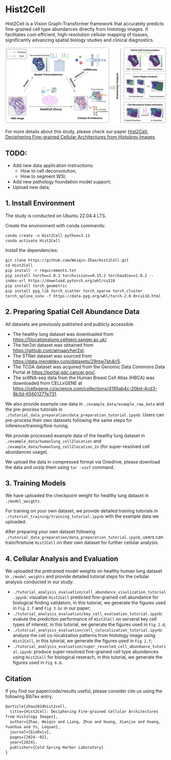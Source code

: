 # Hist2Cell
Hist2Cell is a Vision Graph-Transformer framework that accurately predicts fine-grained cell type abundances directly from histology images. It facilitates cost-efficient, high-resolution cellular mapping of tissues, significantly advancing spatial biology studies and clinical diagnostics. 

![Overview](overview.jpg)

For more details about this study, please check our paper [Hist2Cell: Deciphering Fine-grained Cellular Architectures from Histology Images](https://www.biorxiv.org/content/10.1101/2024.02.17.580852v1.full.pdf).

## TODO:
- Add new data application instructions:
  - How to cell deconvolution;
  - How to segment WSI;
- Add new pathology foundation model support;
- Upload new data;

## 1. Install Environment
The study is conducted on Ubuntu 22.04.4 LTS.

Create the environment with conda commands:
```
conda create -n Hist2Cell python=3.11
conda activate Hist2Cell
```
Install the dependencies:
```
git clone https://github.com/Weiqin-Zhao/Hist2Cell.git
cd Hist2Cell
pip install -r requirements.txt
pip install torch==2.0.1 torchvision==0.15.2 torchaudio==2.0.2 --index-url https://download.pytorch.org/whl/cu118
pip install torch_geometric
pip install pyg_lib torch_scatter torch_sparse torch_cluster torch_spline_conv -f https://data.pyg.org/whl/torch-2.0.0+cu118.html
```


## 2. Preparing Spatial Cell Abundance Data

All datasets are previously published and publicly accessible. 
- The healthy lung dataset was downloaded from  https://5locationslung.cellgeni.sanger.ac.uk/. 
- The her2st dataset was obtained from https://github.com/almaan/her2st. 
- The STNet dataset was sourced from https://data.mendeley.com/datasets/29ntw7sh4r/5. 
- The TCGA dataset was acquired from the Genomic Data Commons Data Portal at https://portal.gdc.cancer.gov/. 
- The scRNA-seq data from the Human Breast Cell Atlas (HBCA) was downloaded from CELLxGENE at https://cellxgene.cziscience.com/collections/4195ab4c-20bd-4cd3-8b3d-65601277e731. 

We also provide example raw data in `./example_data/example_raw_data` and the pre-process tutorials in `./tutorial_data_preparation/data_preparation_tutorial.ipynb`. Users can pre-process their own datasets following the same steps for inference/training/fine-tuning.

We provide processed example data of the healthy lung dataset in `./example_data/humanlung_cell2location` and `./example_data/humanlung_cell2location_2x` (for super-resolved cell abundances usage).

We upload the data in compressed format via Onedrive, please download the data and unzip them using `tar -xzvf` command.


## 3. Training Models

We have uploaded the checkpoint weight for healthy lung dataset in `./model_weights`.

For training on your own dataset, we provide detailed training tutorials in `./tutorial_training/training_tutorial.ipynb` with the example data we uploaded.

After preparing your own dataset following `./tutorial_data_preparation/data_preparation_tutorial.ipynb`, users can train/finetune `Hist2Cell` on their own dataset for further cellular analysis.


## 4. Cellular Analysis and Evaluation

We uploaded the pretrained model weights on healthy human lung dataset in `./model_weights` and provide detailed tutorial steps for the cellular analysis conducted in our study:
- `./tutorial_analysis_evaluation/cell_abundance_visulization_tutorial.ipynb`: visualize `Hist2Cell` predicted fine-grained cell abundance for biological finding validatoin, in this tutorial, we generate the figures used in `Fig 2.f` and `Fig 3.bc` in our paper;
- `./tutorial_analysis_evaluation/key_cell_evaluation_tutorial.ipynb`: evalute the prediction performance of `Hist2Cell` on serveral key cell types of interest, in this tutorial, we generate the figures used in `Fig 2.d`;
- `./tutorial_analysis_evaluation/cell_colocalization_tutorial.ipynb`: analyse the cell co-localization patterns from histology image using `Hist2Cell`, in this tutorial, we generate the figures used in `Fig 2.f`;
- `./tutorial_analysis_evaluation/super_resovled_cell_abundance_tutorial.ipynb`: produce super-resolved fine-grained cell type abundances using `Hist2Cell` for biological reserach, in this tutorial, we generate the figures used in `Fig 6.b`.


## Citation
If you find our paper/code/results useful, please consider cite us using the following BibTex entry.
```
@article{zhao2024hist2cell,
  title={Hist2Cell: Deciphering Fine-grained Cellular Architectures from Histology Images},
  author={Zhao, Weiqin and Liang, Zhuo and Huang, Xianjie and Huang, Yuanhua and Yu, Lequan},
  journal={bioRxiv},
  pages={2024--02},
  year={2024},
  publisher={Cold Spring Harbor Laboratory}
}
```


